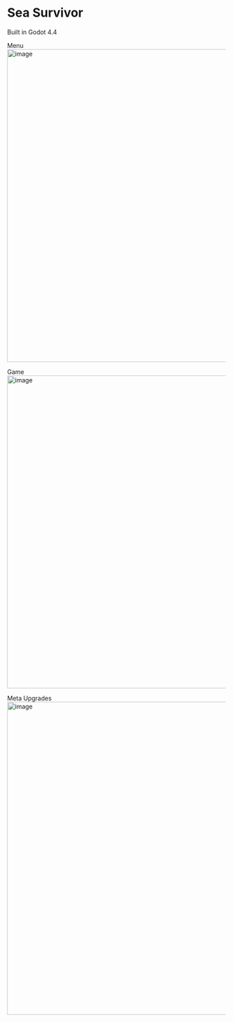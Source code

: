 # Sea Survivor

Built in Godot 4.4

Menu
<img width="1280" height="720" alt="image" src="https://github.com/user-attachments/assets/371ef517-65e0-495f-8e5b-39c2f010cd7d" />

Game
<img width="1280" height="720" alt="image" src="https://github.com/user-attachments/assets/71dc144c-0316-404e-a89f-8387688df26f" />

Meta Upgrades
<img width="1280" height="720" alt="image" src="https://github.com/user-attachments/assets/ef40f06d-50b0-465f-a25b-15684d597c73" />
